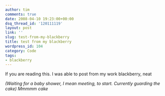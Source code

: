 ```yaml
---
author: tim
comments: true
date: 2008-04-10 19:23:00+00:00
dsq_thread_id: '120111119'
layout: post
link: ''
slug: test-from-my-blackberry
title: test from my blackberry
wordpress_id: 104
category: Code
tags:
- blackberry
---
```


If you are reading this. I was able to post from my work blackberry, neat

*(Waiting for a baby shower, I mean meeting, to start. Currently guarding the
cake) Mmmmm cake*